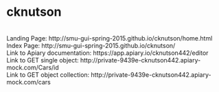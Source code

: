 # cknutson
<br />
Landing Page: http://smu-gui-spring-2015.github.io/cknutson/home.html
<br />
Index Page: http://smu-gui-spring-2015.github.io/cknutson/
<br />
Link to Apiary documentation: https://app.apiary.io/cknutson442/editor
<br />
Link to GET single object: http://private-9439e-cknutson442.apiary-mock.com/Cars/id
<br />
Link to GET object collection: http://private-9439e-cknutson442.apiary-mock.com/cars
